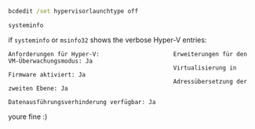 ```cmd
bcdedit /set hypervisorlaunchtype off
```

```
systeminfo
```

if `systeminfo` or `msinfo32` shows the verbose Hyper-V entries:
```
Anforderungen für Hyper-V:                     Erweiterungen für den VM-Überwachungsmodus: Ja
                                               Virtualisierung in Firmware aktiviert: Ja
                                               Adressübersetzung der zweiten Ebene: Ja
                                               Datenausführungsverhinderung verfügbar: Ja
```
youre fine :)
